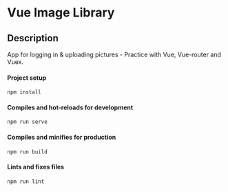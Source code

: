# Vue Image Library

## Description
App for logging in & uploading pictures - Practice with Vue, Vue-router and Vuex.





#### Project setup
```
npm install
```

#### Compiles and hot-reloads for development
```
npm run serve
```

#### Compiles and minifies for production
```
npm run build
```

#### Lints and fixes files
```
npm run lint
```
